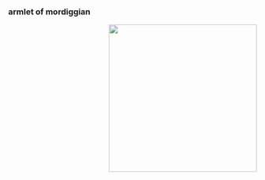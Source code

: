 ### armlet of mordiggian
<img align="right" src="https://media2.giphy.com/media/v1.Y2lkPTc5MGI3NjExNnlnNGQzbjY1MHV3bnlpdzBmeGVmbHp1NHhodTBzZWdhMGJyNzE1YSZlcD12MV9pbnRlcm5hbF9naWZfYnlfaWQmY3Q9Zw/QuP4uT4a4XdA5TENZa/giphy.gif" width="300" />
